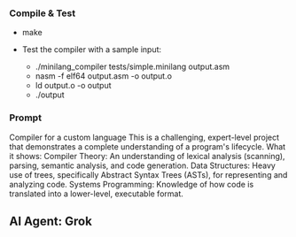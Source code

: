 ### Compile & Test

- make

- Test the compiler with a sample input:
    - ./minilang_compiler tests/simple.minilang output.asm
    - nasm -f elf64 output.asm -o output.o
    - ld output.o -o output
    - ./output

### Prompt

Compiler for a custom language
This is a challenging, expert-level project that demonstrates a complete understanding of a program's lifecycle. 
What it shows:
Compiler Theory: An understanding of lexical analysis (scanning), parsing, semantic analysis, and code generation.
Data Structures: Heavy use of trees, specifically Abstract Syntax Trees (ASTs), for representing and analyzing code.
Systems Programming: Knowledge of how code is translated into a lower-level, executable format. 

## AI Agent: Grok

